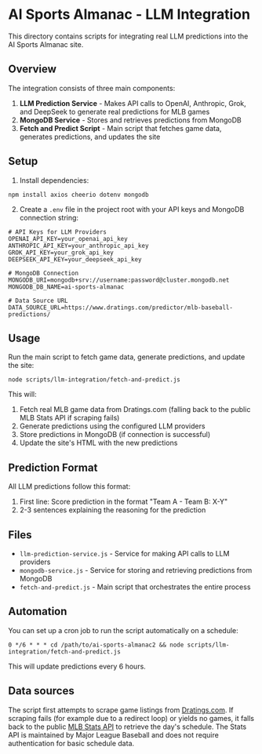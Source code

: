 # AI Sports Almanac - LLM Integration

This directory contains scripts for integrating real LLM predictions into the AI Sports Almanac site.

## Overview

The integration consists of three main components:

1. **LLM Prediction Service** - Makes API calls to OpenAI, Anthropic, Grok, and DeepSeek to generate real predictions for MLB games
2. **MongoDB Service** - Stores and retrieves predictions from MongoDB
3. **Fetch and Predict Script** - Main script that fetches game data, generates predictions, and updates the site

## Setup

1. Install dependencies:
```
npm install axios cheerio dotenv mongodb
```

2. Create a `.env` file in the project root with your API keys and MongoDB connection string:
```
# API Keys for LLM Providers
OPENAI_API_KEY=your_openai_api_key
ANTHROPIC_API_KEY=your_anthropic_api_key
GROK_API_KEY=your_grok_api_key
DEEPSEEK_API_KEY=your_deepseek_api_key

# MongoDB Connection
MONGODB_URI=mongodb+srv://username:password@cluster.mongodb.net
MONGODB_DB_NAME=ai-sports-almanac

# Data Source URL
DATA_SOURCE_URL=https://www.dratings.com/predictor/mlb-baseball-predictions/
```

## Usage

Run the main script to fetch game data, generate predictions, and update the site:

```
node scripts/llm-integration/fetch-and-predict.js
```

This will:
1. Fetch real MLB game data from Dratings.com (falling back to the public MLB Stats API if scraping fails)
2. Generate predictions using the configured LLM providers
3. Store predictions in MongoDB (if connection is successful)
4. Update the site's HTML with the new predictions

## Prediction Format

All LLM predictions follow this format:
1. First line: Score prediction in the format "Team A - Team B: X-Y"
2. 2-3 sentences explaining the reasoning for the prediction

## Files

- `llm-prediction-service.js` - Service for making API calls to LLM providers
- `mongodb-service.js` - Service for storing and retrieving predictions from MongoDB
- `fetch-and-predict.js` - Main script that orchestrates the entire process

## Automation

You can set up a cron job to run the script automatically on a schedule:

```
0 */6 * * * cd /path/to/ai-sports-almanac2 && node scripts/llm-integration/fetch-and-predict.js
```

This will update predictions every 6 hours.

## Data sources

The script first attempts to scrape game listings from [Dratings.com](https://www.dratings.com/predictor/mlb-baseball-predictions/).
If scraping fails (for example due to a redirect loop) or yields no games, it
falls back to the public [MLB Stats API](https://statsapi.mlb.com/) to retrieve
the day's schedule. The Stats API is maintained by Major League Baseball and does
not require authentication for basic schedule data.
